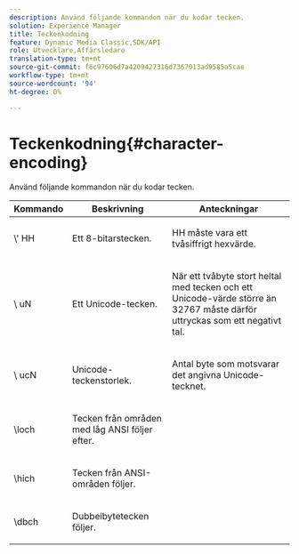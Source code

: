 ```yaml
---
description: Använd följande kommandon när du kodar tecken.
solution: Experience Manager
title: Teckenkodning
feature: Dynamic Media Classic,SDK/API
role: Utvecklare,Affärsledare
translation-type: tm+mt
source-git-commit: f6c97606d7a4209427316d7367013ad9585a5cae
workflow-type: tm+mt
source-wordcount: '94'
ht-degree: 0%

---
```



# Teckenkodning{#character-encoding}

Använd följande kommandon när du kodar tecken.

<table id="table_EB0C1B674BEA4A37964FB4BF559E0005"> 
 <thead> 
  <tr> 
   <th class="entry"> Kommando </th> 
   <th class="entry"> Beskrivning </th> 
   <th class="entry"> Anteckningar </th> 
  </tr> 
 </thead>
 <tbody> 
  <tr> 
   <td> <span class="codeph">\'<span class="varname"> HH</span></span> </td> 
   <td> <p>Ett 8-bitarstecken. </p> </td> 
   <td> <p><span class="varname"> HH </span> måste vara ett tvåsiffrigt hexvärde. </p> </td> 
  </tr> 
  <tr> 
   <td> <span class="codeph">\<span class="varname"> uN</span></span> </td> 
   <td> <p>Ett Unicode-tecken. </p> </td> 
   <td> <p><span class="varname"> När </span> ett tvåbyte stort heltal med tecken och ett Unicode-värde större än 32767 måste därför uttryckas som ett negativt tal. </p> </td> 
  </tr> 
  <tr> 
   <td> <span class="codeph">\<span class="varname"> ucN</span></span> </td> 
   <td> <p>Unicode-teckenstorlek. </p> </td> 
   <td> <p>Antal byte som motsvarar det angivna Unicode-tecknet. </p> </td> 
  </tr> 
  <tr> 
   <td> <span class="codeph"> \loch  </span> </td> 
   <td> <p>Tecken från områden med låg ANSI följer efter. </p> </td> 
   <td> <p> </p> </td> 
  </tr> 
  <tr> 
   <td> <span class="codeph"> \hich  </span> </td> 
   <td> <p>Tecken från ANSI-områden följer. </p> </td> 
   <td> <p> </p> </td> 
  </tr> 
  <tr> 
   <td> <span class="codeph"> \dbch  </span> </td> 
   <td> <p>Dubbelbytetecken följer. </p> </td> 
   <td> <p> </p> </td> 
  </tr> 
 </tbody> 
</table>

